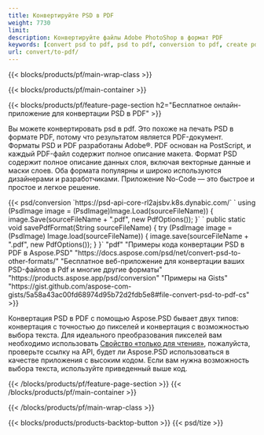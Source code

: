 ```yaml
---
title: Конвертируйте PSD в PDF
weight: 7730
limit: 
description: Конвертируйте файлы Adobe PhotoShop в формат PDF
keywords: [convert psd to pdf, psd to pdf, conversion to pdf, create pdf from psd, print psd as pdf]
url: convert/to-pdf/
---
```


{{< blocks/products/pf/main-wrap-class >}}

{{< blocks/products/pf/main-container >}}

{{< blocks/products/pf/feature-page-section h2="Бесплатное онлайн-приложение для конвертации PSD в PDF" >}}
<p>Вы можете конвертировать psd в pdf. Это похоже на печать PSD в формате PDF, потому что результатом является PDF-документ. Форматы PSD и PDF разработаны Adobe®. PDF основан на PostScript, и каждый PDF-файл содержит полное описание макета. Формат PSD содержит полное описание данных слоя, включая векторные данные и маски слоев. Оба формата популярны и широко используются дизайнерами и разработчиками. Приложение No-Code — это быстрое и простое и легкое решение.</p>
{{< psd/conversion `https://psd-api-core-rl2ajsbv.k8s.dynabic.com/` 
`    using (PsdImage image = (PsdImage)Image.Load(sourceFileName))
    {
        image.Save(sourceFileName + ".pdf", new PdfOptions());
    }` 
	`    public static void savePdfFormat(String sourceFileName) {
        try (PsdImage image = (PsdImage) Image.load(sourceFileName)) {
            image.save(sourceFileName + ".pdf", new PdfOptions());
        }
    }` 
	"pdf" "Примеры кода конвертации PSD в PDF в Aspose.PSD"  "https://docs.aspose.com/psd/net/convert-psd-to-other-formats/" "Бесплатное веб-приложение для конвертации ваших PSD-файлов в Pdf и многие другие форматы" "https://products.aspose.app/psd/conversion" "Примеры на Gists" "https://gist.github.com/aspose-com-gists/5a58a43ac00fd68974d95b72d2fdb5e8#file-convert-psd-to-pdf-cs" >}}
<p>Конвертация PSD в PDF с помощью Aspose.PSD бывает двух типов: конвертация с точностью до пикселей и конвертация с возможностью выбора текста. Для идеального преобразования пикселей вам необходимо использовать <a href="https://reference.aspose.com/psd/net/aspose.psd.imageloadoptions/psdloadoptions/readonlymode/">Свойство «только для чтения»</a>, пожалуйста, проверьте ссылку на API, будет ли Aspose.PSD использоваться в качестве приложения с высоким кодом. Если вам нужна возможность выбора текста, используйте приведенный выше код.</p>
{{< /blocks/products/pf/feature-page-section >}}
{{< /blocks/products/pf/main-container >}}


{{< /blocks/products/pf/main-wrap-class >}}

{{< blocks/products/products-backtop-button >}}
{{< psd/tize >}}
